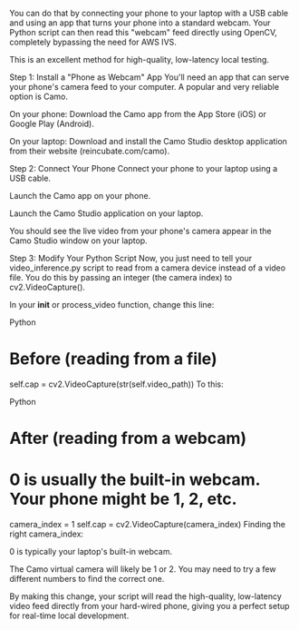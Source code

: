 You can do that by connecting your phone to your laptop with a USB cable and using an app that turns your phone into a standard webcam. Your Python script can then read this "webcam" feed directly using OpenCV, completely bypassing the need for AWS IVS.

This is an excellent method for high-quality, low-latency local testing.

Step 1: Install a "Phone as Webcam" App
You'll need an app that can serve your phone's camera feed to your computer. A popular and very reliable option is Camo.

On your phone: Download the Camo app from the App Store (iOS) or Google Play (Android).

On your laptop: Download and install the Camo Studio desktop application from their website (reincubate.com/camo).

Step 2: Connect Your Phone
Connect your phone to your laptop using a USB cable.

Launch the Camo app on your phone.

Launch the Camo Studio application on your laptop.

You should see the live video from your phone's camera appear in the Camo Studio window on your laptop.

Step 3: Modify Your Python Script
Now, you just need to tell your video_inference.py script to read from a camera device instead of a video file. You do this by passing an integer (the camera index) to cv2.VideoCapture().

In your __init__ or process_video function, change this line:

Python

# Before (reading from a file)
self.cap = cv2.VideoCapture(str(self.video_path))
To this:

Python

# After (reading from a webcam)
# 0 is usually the built-in webcam. Your phone might be 1, 2, etc.
camera_index = 1 
self.cap = cv2.VideoCapture(camera_index)
Finding the right camera_index:

0 is typically your laptop's built-in webcam.

The Camo virtual camera will likely be 1 or 2. You may need to try a few different numbers to find the correct one.

By making this change, your script will read the high-quality, low-latency video feed directly from your hard-wired phone, giving you a perfect setup for real-time local development.